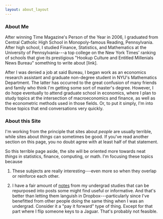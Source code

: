 ```yaml
---
layout: about_layout
---
```


### About Me
After winning Time Magazine's Person of the Year in 2006, I graduated from Central Catholic High School in Monopoly-famous Reading, Pennsylvania.  After high school, I studied Finance, Statistics, and Mathematics at the University of Pennsylvania---a top college on the New York Times' ranking of schools that give its prestigious "Hookup Culture and Entitled Millenials News Bureau" something to write about [link].

After I was denied a job at said Bureau, I began work as an economics research assistant and graduate non-degree student in NYU's Mathematics Department. The latter has occurred to the great confusion of many friends and family who think I'm getting some sort of master's degree. However, I do hope eventually to attend graduate school in economics, where I plan to study topics at the intersection of macroeconomics and finance, as well as the econometric methods used in those fields. Or, to put it simply, I'm into those topics that end conversations very quickly.


### About this Site

I'm working from the principle that sites about _people_  are usually terrible, while sites about _things_ can sometimes be good.  If you've read another section on this page, you no doubt agree with at least half of that statement. 

So this terrible page aside, the site will be oriented more towards neat _things_ in statistics, finance, computing, or math. I'm focusing these topics because 

1. These subjects are really interesting---even more so when they overlap or reinforce each other.

2. I have a fair amount of <a href="http://github.com/mcocci/Notes" target="_blank">notes</a> from my undergrad studies that can be repurposed into posts some might find useful or informative. And that's better than letting them languish in Dropbox---particularly since I've benefitted from other people doing the same thing when I was an undergrad. Consider it a "pay it forward" type of thing. Except for that part where I flip someone keys to a Jaguar. That's probably not feasible.

